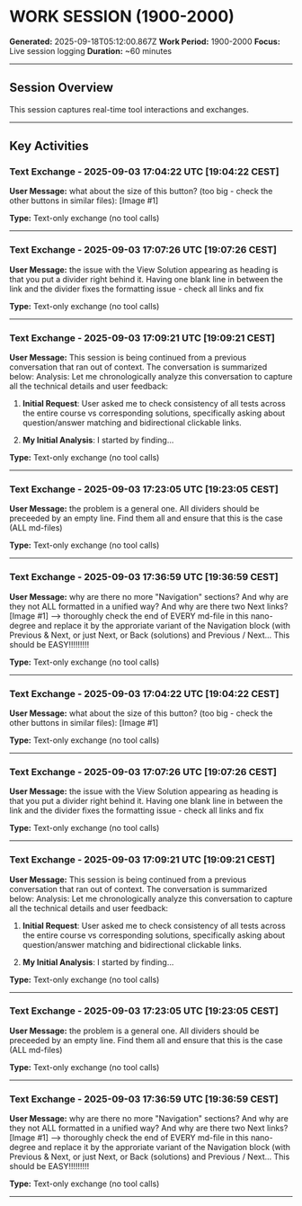 # WORK SESSION (1900-2000)

**Generated:** 2025-09-18T05:12:00.867Z
**Work Period:** 1900-2000
**Focus:** Live session logging
**Duration:** ~60 minutes

---

## Session Overview

This session captures real-time tool interactions and exchanges.

---

## Key Activities

### Text Exchange - 2025-09-03 17:04:22 UTC [19:04:22 CEST]

**User Message:** what about the size of this button? (too big - check the other buttons in similar files): [Image #1]

**Type:** Text-only exchange (no tool calls)

---

### Text Exchange - 2025-09-03 17:07:26 UTC [19:07:26 CEST]

**User Message:** the issue with the View Solution appearing as heading is that you put a divider right behind it. Having one blank line in between the link and the divider fixes the formatting issue - check all links and fix

**Type:** Text-only exchange (no tool calls)

---

### Text Exchange - 2025-09-03 17:09:21 UTC [19:09:21 CEST]

**User Message:** This session is being continued from a previous conversation that ran out of context. The conversation is summarized below:
Analysis:
Let me chronologically analyze this conversation to capture all the technical details and user feedback:

1. **Initial Request**: User asked me to check consistency of all tests across the entire course vs corresponding solutions, specifically asking about question/answer matching and bidirectional clickable links.

2. **My Initial Analysis**: I started by finding...

**Type:** Text-only exchange (no tool calls)

---

### Text Exchange - 2025-09-03 17:23:05 UTC [19:23:05 CEST]

**User Message:** the problem is a general one. All dividers should be preceeded by an empty line. Find them all and ensure that this is the case (ALL md-files)

**Type:** Text-only exchange (no tool calls)

---

### Text Exchange - 2025-09-03 17:36:59 UTC [19:36:59 CEST]

**User Message:** why are there no more "Navigation" sections? And why are they not ALL formatted in a unified way? And why are there two Next links? [Image #1] --> thoroughly check the end of EVERY md-file in this nano-degree and replace it by the approriate variant of the Navigation block (with Previous & Next, or just Next, or Back (solutions) and Previous / Next... This should be EASY!!!!!!!!!

**Type:** Text-only exchange (no tool calls)

---

### Text Exchange - 2025-09-03 17:04:22 UTC [19:04:22 CEST]

**User Message:** what about the size of this button? (too big - check the other buttons in similar files): [Image #1]

**Type:** Text-only exchange (no tool calls)

---

### Text Exchange - 2025-09-03 17:07:26 UTC [19:07:26 CEST]

**User Message:** the issue with the View Solution appearing as heading is that you put a divider right behind it. Having one blank line in between the link and the divider fixes the formatting issue - check all links and fix

**Type:** Text-only exchange (no tool calls)

---

### Text Exchange - 2025-09-03 17:09:21 UTC [19:09:21 CEST]

**User Message:** This session is being continued from a previous conversation that ran out of context. The conversation is summarized below:
Analysis:
Let me chronologically analyze this conversation to capture all the technical details and user feedback:

1. **Initial Request**: User asked me to check consistency of all tests across the entire course vs corresponding solutions, specifically asking about question/answer matching and bidirectional clickable links.

2. **My Initial Analysis**: I started by finding...

**Type:** Text-only exchange (no tool calls)

---

### Text Exchange - 2025-09-03 17:23:05 UTC [19:23:05 CEST]

**User Message:** the problem is a general one. All dividers should be preceeded by an empty line. Find them all and ensure that this is the case (ALL md-files)

**Type:** Text-only exchange (no tool calls)

---

### Text Exchange - 2025-09-03 17:36:59 UTC [19:36:59 CEST]

**User Message:** why are there no more "Navigation" sections? And why are they not ALL formatted in a unified way? And why are there two Next links? [Image #1] --> thoroughly check the end of EVERY md-file in this nano-degree and replace it by the approriate variant of the Navigation block (with Previous & Next, or just Next, or Back (solutions) and Previous / Next... This should be EASY!!!!!!!!!

**Type:** Text-only exchange (no tool calls)

---

